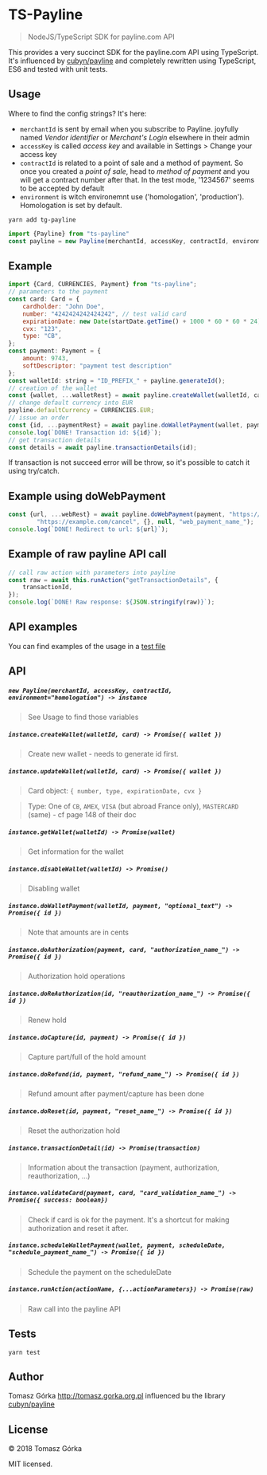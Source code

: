# TS-Payline
> NodeJS/TypeScript SDK for payline.com API

This provides a very succinct SDK for the payline.com API using TypeScript. It's influenced by [cubyn/payline](cubyn/payline) and
completely rewritten using TypeScript, ES6 and tested with unit tests.

## Usage

Where to find the config strings? It's here:

- `merchantId` is sent by email when you subscribe to Payline. joyfully named _Vendor identifier_ or _Merchant's Login_ elsewhere in their admin
- `accessKey` is called _access key_ and available in Settings > Change your access key
- `contractId` is related to a point of sale and a method of payment. So once you created a _point of sale_, head to _method of payment_ and you will get a contract number after that. In the test mode, '1234567' seems to be accepted by default
- `environment` is witch environemnt use ('homologation', 'production'). Homologation is set by default.

```
yarn add tg-payline
```

``` javascript
import {Payline} from "ts-payline"
const payline = new Payline(merchantId, accessKey, contractId, environment)
```

## Example

``` javascript
import {Card, CURRENCIES, Payment} from "ts-payline";
// parameters to the payment
const card: Card = {
    cardholder: "John Doe",
    number: "4242424242424242", // test valid card
    expirationDate: new Date(startDate.getTime() + 1000 * 60 * 60 * 24), // experied in 1 day
    cvx: "123",
    type: "CB",
};
const payment: Payment = {
    amount: 9743,
    softDescriptor: "payment test description"
};
const walletId: string = "ID_PREFIX_" + payline.generateId();
// creation of the wallet
const {wallet, ...walletRest} = await payline.createWallet(walletId, card);
// change default currency into EUR
payline.defaultCurrency = CURRENCIES.EUR;
// issue an order
const {id, ...paymentRest} = await payline.doWalletPayment(wallet, payment, "payment_name_prefix_");
console.log(`DONE! Transaction id: ${id}`);
// get transaction details
const details = await payline.transactionDetails(id);
```

If transaction is not succeed error will be throw, so it's possible to catch it using try/catch.

## Example using doWebPayment

``` javascript
const {url, ...webRest} = await payline.doWebPayment(payment, "https://example.com/success", 
        "https://example.com/cancel", {}, null, "web_payment_name_");
console.log(`DONE! Redirect to url: ${url}`);
```

## Example of raw payline API call

``` javascript
// call raw action with parameters into payline
const raw = await this.runAction("getTransactionDetails", {
    transactionId,
});
console.log(`DONE! Raw response: ${JSON.stringify(raw)}`);
```

## API examples

You can find examples of the usage in a [test file](https://github.com/tgorka/payline/blob/master/src/payline.spec.ts)

## API

##### `new Payline(merchantId, accessKey, contractId, environment="homologation") -> instance`
> See Usage to find those variables

##### `instance.createWallet(walletId, card) -> Promise({ wallet })`
> Create new wallet - needs to generate id first.

##### `instance.updateWallet(walletId, card) -> Promise({ wallet })`
> Card object: `{ number, type, expirationDate, cvx }`

> Type: One of `CB`, `AMEX`, `VISA` (but abroad France only), `MASTERCARD` (same) - cf page 148 of their doc

##### `instance.getWallet(walletId) -> Promise(wallet)`
> Get information for the wallet

##### `instance.disableWallet(walletId) -> Promise()`
> Disabling wallet

##### `instance.doWalletPayment(walletId, payment, "optional_text") -> Promise({ id })`
> Note that amounts are in cents

##### `instance.doAuthorization(payment, card, "authorization_name_") -> Promise({ id })`
> Authorization hold operations

##### `instance.doReAuthorization(id, "reauthorization_name_") -> Promise({ id })`
> Renew hold

##### `instance.doCapture(id, payment) -> Promise({ id })`
> Capture part/full of the hold amount

##### `instance.doRefund(id, payment, "refund_name_") -> Promise({ id })`
> Refund amount after payment/capture has been done

##### `instance.doReset(id, payment, "reset_name_") -> Promise({ id })`
> Reset the authorization hold

##### `instance.transactionDetail(id) -> Promise(transaction)`
> Information about the transaction (payment, authorization, reauthorization, ...)

##### `instance.validateCard(payment, card, "card_validation_name_") -> Promise({ success: boolean})`
> Check if card is ok for the payment. It's a shortcut for making authorization and reset it after.

##### `instance.scheduleWalletPayment(wallet, payment, scheduleDate, "schedule_payment_name_") -> Promise({ id })`
> Schedule the payment on the scheduleDate

##### `instance.runAction(actionName, {...actionParameters}) -> Promise(raw)`
> Raw call into the payline API

## Tests

```
yarn test
```

## Author
Tomasz Górka <http://tomasz.gorka.org.pl>
influenced bu the library [cubyn/payline](cubyn/payline)

## License
&copy; 2018 Tomasz Górka

MIT licensed.
